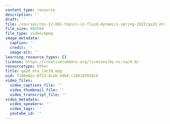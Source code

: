 ```yaml
---
content_type: resource
description: ''
draft: ''
file: /courses/res-12-001-topics-in-fluid-dynamics-spring-2022/ga2d_eta_lat10.mpg
file_size: 681564
file_type: video/mpeg
image_metadata:
  caption: ''
  credit: ''
  image-alt: ''
learning_resource_types: []
license: https://creativecommons.org/licenses/by-nc-sa/4.0/
resourcetype: Other
title: ga2d_eta_lat10.mpg
uid: 7140e8ec-8723-4ca6-a9b8-c18018f010cb
video_files:
  video_captions_file: ''
  video_thumbnail_file: ''
  video_transcript_file: ''
video_metadata:
  video_speakers: ''
  video_tags: ''
  youtube_id: ''
---
```

